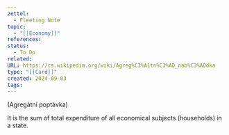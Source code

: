 ```yaml
---
zettel:
  - Fleeting Note
topic:
  - "[[Economy]]"
references: 
status:
  - To Do
related: 
URL: https://cs.wikipedia.org/wiki/Agreg%C3%A1tn%C3%AD_nab%C3%ADdka
type: "[[Card]]"
created: 2024-09-03
tags:
---
```

(Agregátní poptávka)

It is the sum of total expenditure of all economical subjects (households) in a state.

